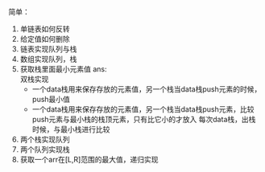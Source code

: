 简单：
1. 单链表如何反转
2. 给定值如何删除
3. 链表实现队列与栈
4. 数组实现队列，栈
5. 获取栈里面最小元素值 ans:   
双栈实现  
    - 一个data栈用来保存存放的元素值，另一个栈当data栈push元素的时候，push最小值
    -  一个data栈用来保存存放的元素值，另一个栈当data栈push元素，比较push元素与最小栈的栈顶元素，只有比它小的才放入
      每次data栈，出栈时候，与最小栈进行比较
6. 两个栈实现队列
7. 两个队列实现栈
8. 获取一个arr在[L,R]范围的最大值，递归实现
